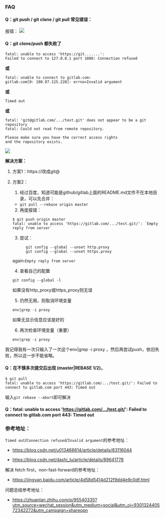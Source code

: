 ### FAQ
#### Q：git push / git clone / git pull 常见错误：

报错：
![](https://img2020.cnblogs.com/blog/2191525/202012/2191525-20201207235228313-1758146954.png)

#### Q：git clone/push 都失败了

```
fatal: unable to access 'https://git.......': 
Failed to connect to 127.0.0.1 port 1080: Connection refused
```

**或**
```
fatal: unable to connect to gitlab.com:
gitlab.com[0: 180.97.125.228]: errno=Invalid argument
```

**或**

`Timed out`

**或**

```
fatal: 'git@gitlab.com/.../test.git' does not appear to be a git repository
fatal: Could not read from remote repository.

Please make sure you have the correct access rights
and the repository exists.
```

![](https://img2020.cnblogs.com/blog/2191525/202012/2191525-20201207234828195-1259868842.png)

**解决方案：**
1. 方案1：https://改成git@

2. 方案2：

      1. 经过百度，知道可能是github/gitlab上面的README.md文件不在本地目录，可以先合并：

      * `git pull --rebase origin master`

      2. 再度报错：

      ```
      $ git push origin master
      fatal: unable to access 'https://gitlab.com/.../test.git/': `Empty reply from server`
      ```

      3. 尝试：

      ```
            git config --global --unset http.proxy 
            git config --global --unset https.proxy
      ```

      again:`Empty reply from server`

      4. 查看自己的配置

      `git config --global -l`

      如果没有http_proxy或https_proxy则无误

      5. 仍然无用，则取消环境变量

      `env|grep -i proxy  `

      如果无显示信息应该是好的

      6. 再次检查环境变量（重要）

      `env|grep -i proxy`  

我记得我有一次只输入了一次这个env|grep -i proxy ，然后再尝试push，依旧失败，所以这一步不能省略。

#### Q：在不慎多次提交后出现 (master|REBASE 1/2)，

```
$ git pull
fatal: unable to access 'https://gitlab.com/.../test.git/': Failed to connect to gitlab.com port 443: Timed out
```

输入`git rebase --abort`即可解决

#### Q：fatal: unable to access 'https://gitlab.com/.../test.git/': Failed to connect to gitlab.com port 443: Timed out


### 参考地址：

`Timed out`/`Connection refused`/`Invalid argument`的参考地址：

* https://blog.csdn.net/u013468614/article/details/83116044

* https://blog.csdn.net/dashi_lu/article/details/89641778

解决 fetch first，non-fast-forward的参考地址：

* https://jingyan.baidu.com/article/4d58d5414d212f9dd4e9c0df.html

问题总结参考地址：

* https://zhuanlan.zhihu.com/p/95540335?utm_source=wechat_session&utm_medium=social&utm_oi=930132440572342272&utm_campaign=shareopn